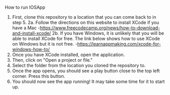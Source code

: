 How to run IOSApp
1. First, clone this repository to a location that you can come back to in step 5.
2a. Follow the directions on this website to install XCode if you have a Mac
  -https://www.freecodecamp.org/news/how-to-download-and-install-xcode/
2b. If you have Windows, it is unlikely that you will be able to install XCode for free. The link below shows how to use XCode on Windows but it is not free. 
  -https://learnappmaking.com/xcode-for-windows-how-to/
3. Once you have XCode installed, open the application. 
4. Then, click on "Open a project or file." 
5. Select the folder from the location you cloned the repository to. 
6. Once the app opens, you should see a play button close to the top left corner. Press this button. 
7. You should now see the app running! It may take some time for it to start up.
